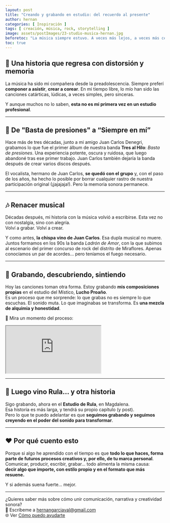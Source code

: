 ```yaml
---
layout: post
title: "Creando y grabando en estudio: del recuerdo al presente"
author: hernan
categories: [ Inspiración ]
tags: [ creación, música, rock, storytelling ]
image: assets/postImages/23-studio-musica-hernan.jpg
beforetoc: "La música siempre estuvo. A veces más lejos, a veces más cerca. Pero ahora volvió para quedarse."
toc: true
---
```


## 🎸 Una historia que regresa con distorsión y memoria

La música ha sido mi compañera desde la preadolescencia. Siempre preferí **componer a asistir**, **crear a corear**. En mi tiempo libre, lo mío han sido las canciones catárticas, lúdicas, a veces simples, pero sinceras.

Y aunque muchos no lo saben, **esta no es mi primera vez en un estudio profesional**.

---

## 🎤 De "Basta de presiones" a “Siempre en mí”

Hace más de tres décadas, junto a mi amigo Juan Carlos Denegri, grabamos lo que fue el primer álbum de nuestra banda **Tres al Hilo**: *Basta de presiones*. Una experiencia potente, oscura y ruidosa, que luego abandoné tras ese primer trabajo. Juan Carlos también dejaría la banda después de crear varios discos después.

El vocalista, hermano de Juan Carlos, **se quedó con el grupo** y, con el paso de los años, ha hecho lo posible por borrar cualquier rastro de nuestra participación original (¡jajajaja!). Pero la memoria sonora permanece.

---

## 🎶 Renacer musical

Décadas después, mi historia con la música volvió a escribirse. Esta vez no con nostalgia, sino con alegría.  
Volví a grabar. Volví a crear.

Y como antes, **la chispa vino de Juan Carlos**. Esa dupla musical no muere.  
Juntos formamos en los 90s la banda *Ladrón de Amor*, con la que subimos al escenario del primer concurso de rock del distrito de Miraflores. Apenas conocíamos un par de acordes… pero teníamos el fuego necesario.

---

## 🧪 Grabando, descubriendo, sintiendo

Hoy las canciones toman otra forma. Estoy grabando **mis composiciones propias** en el estudio del Místico, **Lucho Proaño**.  
Es un proceso que me sorprende: lo que grabas no es siempre lo que escuchas. El sonido muta. Lo que imaginabas se transforma. Es **una mezcla de alquimia y honestidad**.

🎥 Mira un momento del proceso:  
<iframe src="https://www.youtube.com/embed/WsQB9WnFp7Q" allowfullscreen alt="Grabando Siempre en mí"></iframe>

---

## 🧱 Luego vino Rula… y otra historia

Sigo grabando, ahora en el **Estudio de Rula**, en Magdalena.  
Esa historia es más larga, y tendrá su propio capítulo (y post).  
Pero lo que te puedo adelantar es que **seguimos grabando y seguimos creyendo en el poder del sonido para transformar**.

---

## ❤️ Por qué cuento esto

Porque si algo he aprendido con el tiempo es que **todo lo que haces, forma parte de futuros procesos creativos y, por ello, de tu marca personal**.  
Comunicar, producir, escribir, grabar… todo alimenta la misma causa:  
**decir algo que importe, con estilo propio y en el formato que más resuene.**

Y si además suena fuerte… mejor.

---

¿Quieres saber más sobre cómo unir comunicación, narrativa y creatividad sonora?  
📩 Escríbeme a [hernangarciaval@gmail.com](mailto:hernangarciaval@gmail.com)  
🌐 Ver [Cómo puedo ayudarte](https://www.hernangarciaval.com/about/)
